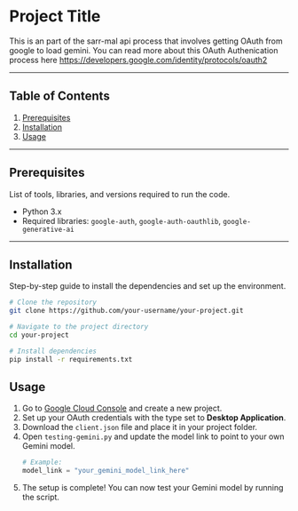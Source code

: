# Project Title

This is an part of the sarr-mal api process that involves getting OAuth from google to load gemini.
You can read more about this OAuth Authenication process here https://developers.google.com/identity/protocols/oauth2


---

## Table of Contents

1. [Prerequisites](#prerequisites)
2. [Installation](#installation)
3. [Usage](#usage)

---


## Prerequisites

List of tools, libraries, and versions required to run the code.

- Python 3.x
- Required libraries: `google-auth`, `google-auth-oauthlib`, `google-generative-ai`

---

## Installation

Step-by-step guide to install the dependencies and set up the environment.

```bash
# Clone the repository
git clone https://github.com/your-username/your-project.git

# Navigate to the project directory
cd your-project

# Install dependencies
pip install -r requirements.txt
```

## Usage

1. Go to [Google Cloud Console](https://console.cloud.google.com) and create a new project.
2. Set up your OAuth credentials with the type set to **Desktop Application**.
3. Download the `client.json` file and place it in your project folder.
4. Open `testing-gemini.py` and update the model link to point to your own Gemini model.
   ```python
   # Example:
   model_link = "your_gemini_model_link_here"
5. The setup is complete! You can now test your Gemini model by running the script.